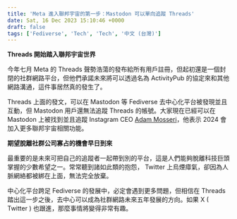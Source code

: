 ```yaml
---
title: 'Meta 進入聯邦宇宙的第一步：Mastodon 可以單向追蹤 Threads'
date: Sat, 16 Dec 2023 15:10:46 +0000
draft: false
tags: ['Fediverse', 'Tech', 'Tech', '中文 (台灣)']
---
```


**Threads 開始踏入聯邦宇宙世界**

今年七月 Meta 的 Threads 聲勢浩蕩的發布給所有用戶註冊，但起初還是一個封閉的社群網路平台，但他們承諾未來將可以透過名為 ActivityPub 的協定來和其他網路溝通，這件事居然真的發生了。

Threads 上面的發文，可以在 Mastodon 等 Fediverse 去中心化平台被發現並且互動，但 Mastodon 用戶還無法追蹤 Threads 的帳號。大家現在已經可以在 Mastodon 上被找到並且追蹤 Instagram CEO [Adam Mosseri](https://g0v.social/@mosseri@threads.net)，他表示 2024 會加入更多聯邦宇宙相關功能。

**期望脫離社群公司寡占的機會早日到來**

最重要的是未來可把自己的追蹤者一起帶到別的平台，這是人們能夠脫離科技巨頭掌握的少數希望之一。常常聽到諸如此類的抱怨， Twitter 上烏煙瘴氣，卻因為人脈網絡都被綁在上面，無法完全放棄。

中心化平台跨足 Fediverse 的發展中，必定會遇到更多問題，但相信在 Threads 踏出這一步之後，去中心可以成為社群網路未來五年發展的方向。如果 X ( Twitter ) 也跟進，那麼事情將變得非常有趣。